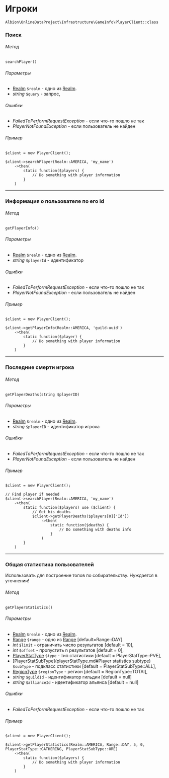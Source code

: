 # Игроки 

`Albion\OnlineDataProject\Infrastructure\GameInfo\PlayerClient::class`  

### Поиск

###### Метод
`searchPlayer()`

###### Параметры
* [Realm](realm.md) `$realm` - одно из [Realm](realm.md).
* _string_ `$query` - запрос,
 
###### Ошибки
 * _FailedToPerformRequestException_ - если что-то пошло не так
 * _PlayerNotFoundException_ - если пользователь не найден 

###### Пример

```
$client = new PlayerClient();

$client->searchPlayer(Realm::AMERICA, 'my_name')
    ->then(
        static function($players) {
            // Do something with player information
        }
    )
```
---
### Информация о пользователе по его id

###### Метод
`getPlayerInfo()`

###### Параметры
* [Realm](realm.md) `$realm` - одно из [Realm](realm.md).
* _string_ `$playerId` - идентификатор
 
###### Ошибки
 * _FailedToPerformRequestException_ - если что-то пошло не так
 * _PlayerNotFoundException_ - если пользователь не найден 

###### Пример

```
$client = new PlayerClient();

$client->getPlayerInfo(Realm::AMERICA, 'guild-uuid')
    ->then(
        static function($player) {
            // Do something with player information
        }
    )
```
---
### Последние смерти игрока

###### Метод
`getPlayerDeaths(string $playerID)`

###### Параметры
* [Realm](realm.md) `$realm` - одно из [Realm](realm.md).
* _string_ `$playerID` - идентификатор игрока
 
###### Ошибки
 * _FailedToPerformRequestException_ - если что-то пошло не так
 * _PlayerNotFoundException_ - если пользователь не найден 

###### Пример

```
$client = new PlayerClient();

// Find player if needed
$client->searchPlayer(Realm::AMERICA, 'my_name')
    ->then(
        static function($players) use ($client) {
            // Get his deaths
            $client->getPlayerDeaths($players[0]['Id'])
                ->then(
                    static function($deaths) {
                        // Do something with deaths info
                    }
                )
        }
    )
```
---
### Общая статистика пользователей

Использовать для построение топов по собирательству. Нуждается в уточнении!

###### Метод
`getPlayerStatistics()`

###### Параметры
* [Realm](realm.md) `$realm` - одно из [Realm](realm.md).
* [Range](range.md) `$range` - одно из [Range](range.md) [default=Range::DAY].
* _int_ `$limit` - ограничить число результатов [default = 10],
* _int_ `$offset` - пропустить n результатов [default = 0],
* [PlayerStatType](playerStatType.md) `$type` - тип статистики [default = PlayerStatType::PVE],
* [PlayerStatSubType](playerStatType.md#Player statistics subtype) `$subType` - подкласс статистики [default = PlayerStatSubType::ALL],
* [RegionType](regionType.md) `$regionType` - регион [default = RegionType::TOTAl], 
* _string_ `$guildId` - идентификатор гильдии [default = null]
* _string_ `$allianceId` - идентификатор альянса [default = null]
 
###### Ошибки
 * _FailedToPerformRequestException_ - если что-то пошло не так 

###### Пример

```
$client = new PlayerClient();

$client->getPlayerStatistics(Realm::AMERICA, Range::DAY, 5, 0, PlayerStatType::GATHERING, PlayerStatSubType::ORE)
    ->then(
        static function($players) {
            // Do something with player information
        }
    )
```